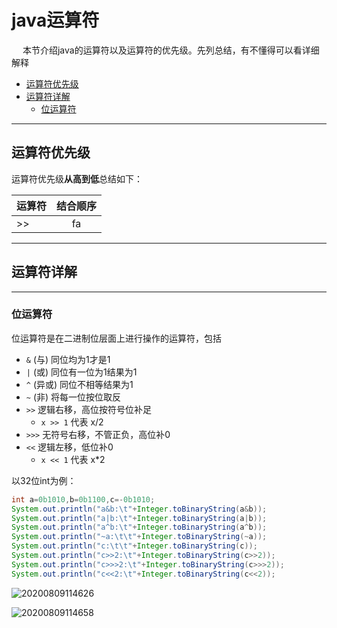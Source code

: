 # java运算符

&emsp; 本节介绍java的运算符以及运算符的优先级。先列总结，有不懂得可以看详细解释

<!-- TOC -->

- [运算符优先级](#运算符优先级)
- [运算符详解](#运算符详解)
  - [位运算符](#位运算符)

<!-- /TOC -->


---
## 运算符优先级

运算符优先级**从高到低**总结如下：

|运算符|结合顺序|
|:--|:-:|
|>>|fa|

---
## 运算符详解

---
### 位运算符

位运算符是在二进制位层面上进行操作的运算符，包括 
- `&` (与) 同位均为1才是1
- `|` (或) 同位有一位为1结果为1
- `^` (异或) 同位不相等结果为1
- `~` (非) 将每一位按位取反
- `>>` 逻辑右移，高位按符号位补足
  - `x >> 1` 代表 x/2
- `>>>` 无符号右移，不管正负，高位补0
- `<<` 逻辑左移，低位补0
  - `x << 1` 代表 x*2

以32位int为例：

```java
int a=0b1010,b=0b1100,c=-0b1010;
System.out.println("a&b:\t"+Integer.toBinaryString(a&b));
System.out.println("a|b:\t"+Integer.toBinaryString(a|b));
System.out.println("a^b:\t"+Integer.toBinaryString(a^b));
System.out.println("~a:\t\t"+Integer.toBinaryString(~a));
System.out.println("c:\t\t"+Integer.toBinaryString(c));
System.out.println("c>>2:\t"+Integer.toBinaryString(c>>2));
System.out.println("c>>>2:\t"+Integer.toBinaryString(c>>>2));
System.out.println("c<<2:\t"+Integer.toBinaryString(c<<2));
```

![20200809114626](https://cdn.jsdelivr.net/gh/leiyu1997/Blogs@master/Resources/pictures/20200809114626.png)

![20200809114658](https://cdn.jsdelivr.net/gh/leiyu1997/Blogs@master/Resources/pictures/20200809114658.png)

